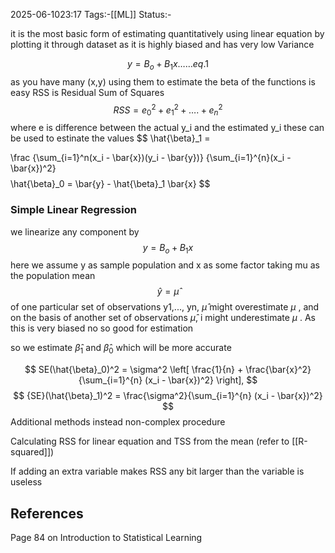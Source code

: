 2025-06-1023:17
Tags:-[[ML]]
Status:-

it is the most basic form of estimating quantitatively using linear equation by plotting it through dataset as it is highly biased and has very low Variance 

$$
y = B_{o}+B_{1}x \dots\dots eq.1
$$
as you have many (x,y) using them to estimate the beta of the functions is easy 
RSS is Residual Sum of Squares 
$$
RSS = e_{0}^2 + e_{1}^2 + \dots. + e_{n}^2
$$
where e is difference between the actual y_i and the estimated y_i
these can be used to estinate the values
$$
\hat{\beta}_1 = 

\frac
{\sum_{i=1}^n(x_i - \bar{x})(y_i - \bar{y})}
{\sum_{i=1}^{n}(x_i - \bar{x})^2}
$$
$$
\hat{\beta}_0 = \bar{y} - \hat{\beta}_1 \bar{x}
$$
### Simple Linear Regression
we linearize any component by
$$
y = B_{o}+B_{1}x 
$$
here we assume y as sample population and x as some factor
taking mu as the population mean 
$$
\hat{y}=\hat{\mu}
$$
of one particular set of observations y1,..., yn, $\hat{\mu}$ might
overestimate $\mu$ , and on the basis of another set of observations $\hat{\mu}$, i might underestimate $\mu$ . As this is very biased no so good for estimation

so we estimate $\hat{\beta}_1$ and $\hat{\beta}_0$ which will be more accurate  

$$
SE(\hat{\beta}_0)^2 = \sigma^2 \left[ \frac{1}{n} + \frac{\bar{x}^2}{\sum_{i=1}^{n} (x_i - \bar{x})^2} \right], 
$$
$$
{SE}(\hat{\beta}_1)^2 = \frac{\sigma^2}{\sum_{i=1}^{n} (x_i - \bar{x})^2}
$$
Additional methods instead non-complex procedure 

Calculating RSS for linear equation and TSS from the mean (refer to [[R-squared]])

If adding an extra variable makes RSS any bit larger than the variable is useless
## References
Page 84 on Introduction to Statistical Learning